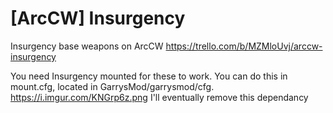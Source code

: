 # [ArcCW] Insurgency
Insurgency base weapons on ArcCW
https://trello.com/b/MZMloUvj/arccw-insurgency

You need Insurgency mounted for these to work. You can do this in mount.cfg, located in GarrysMod/garrysmod/cfg.
https://i.imgur.com/KNGrp6z.png
I'll eventually remove this dependancy
